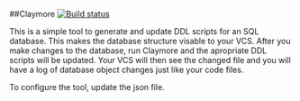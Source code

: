 ##Claymore [![Build status](https://ci.appveyor.com/api/projects/status/x7b5l5xuh2tuiwrg?svg=true)](https://ci.appveyor.com/project/jaredmcguire/claymore)

This is a simple tool to generate and update DDL scripts for an SQL database. This makes the database structure visable to your VCS. After you make changes to the database, run Claymore and the apropriate DDL scripts will be updated. Your VCS will then see the changed file and you will have a log of database object changes just like your code files.

To configure the tool, update the json file.